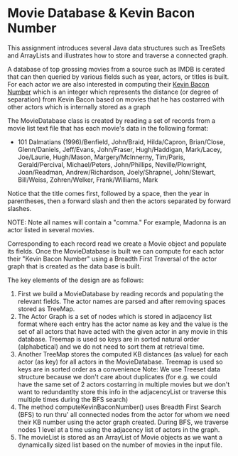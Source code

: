 # Movie Database & Kevin Bacon Number

This assignment introduces several Java data structures such as TreeSets and ArrayLists and illustrates how to store and traverse a connected graph.

A database of top grossing movies from a source such as IMDB is cerated that can then queried by various fields such as year, actors, or titles is built. For each actor we are also interested in computing their [Kevin Bacon Number](https://en.wikipedia.org/wiki/Six_Degrees_of_Kevin_Bacon#Bacon_numbers) which is an integer which represents the distance (or degree of separation) from Kevin Bacon based on movies that he has costarred with other actors which is internally stored as a graph

The MovieDatabase class is created by reading a set of records from a movie list text file that has each movie's data in the following format: 

* 101 Dalmatians (1996)/Benfield, John/Braid, Hilda/Capron, Brian/Close, Glenn/Daniels, Jeff/Evans, John/Fraser, Hugh/Haddigan, Mark/Lacey, Joe/Laurie, Hugh/Mason, Margery/McInnerny, Tim/Paris, Gerald/Percival, Michael/Peters, John/Phillips, Neville/Plowright, Joan/Readman, Andrew/Richardson, Joely/Shrapnel, John/Stewart, Bill/Weiss, Zohren/Welker, Frank/Williams, Mark

Notice that the title comes first, followed by a space, then the year in parentheses, then a forward slash and then the actors separated by forward slashes.

NOTE: Note all names will contain a "comma." For example, Madonna is an actor listed in several movies.

Corresponding to each record read we create a Movie object and populate its fields. Once the MovieDatabase is built we can compute for each actor their "Kevin Bacon Number" using a Breadth First Traversal of the actor graph that is created as the data base is built.

The key elements of the design are as follows:

1. First we build a MovieDatabase by reading records and populating the relevant fields. The actor names are parsed and after removing spaces stored as TreeMap. 
2. The Actor Graph is a set of nodes which is stored in adjacency list format where each entry has the actor name as key and the value is the set of all actors that have acted with the given actor in any movie in this database. Treemap is used so keys are in sorted natural order (alphabetical) and we do not need to sort them at retrieval time.
3. Another TreeMap stores the computed KB distances (as value) for each actor (as key) for all actors in the MovieDatabase. Treemap is used so keys are in sorted order as a convenience Note: We use Treeset data structure because we don't care about duplicates (for e.g. we could have the same set of 2 actors costarring in multiple movies but we don't want to redundantlty store this info in the adjacencyList or traverse this multiple times during the BFS search)
4. The method computeKevinBaconNumber() uses Breadth First Search (BFS) to run thru' all connected nodes from the actor for whom we need their KB number using the actor graph created. During BFS, we traverse nodes 1 level at a time using the adjacency list of actors in the graph.
5. The movieList is stored as an ArrayList of Movie objects as we want a dynamically sized list based on the number of movies in the input file.
    
